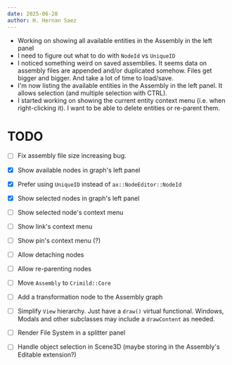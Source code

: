 ```yaml
---
date: 2025-06-28
author: H. Hernan Saez
---
```


- Working on showing all available entities in the Assembly in the left panel
- I need to figure out what to do with `NodeId` vs `UniqueID`
- I noticed something weird on saved assemblies. It seems data on assembly files are appended and/or duplicated somehow. Files get bigger and bigger. And take a lot of time to load/save.
- I'm now listing the available entities in the Assembly in the left panel. It allows selection (and multiple selection with CTRL).
- I started working on showing the current entity context menu (i.e. when right-clicking it). I want to be able to delete entities or re-parent them. 

# TODO
- [ ] Fix assembly file size increasing bug.
- [x] Show available nodes in graph's left panel
- [x] Prefer using `UniqueID` instead of `ax::NodeEditor::NodeId`
- [x] Show selected nodes in graph's left panel
- [ ] Show selected node's context menu
- [ ] Show link's context menu
- [ ] Show pin's context menu (?)
- [ ] Allow detaching nodes
- [ ] Allow re-parenting nodes
- [ ] Move `Assembly` to `Crimild::Core`
- [ ] Add a transformation node to the Assembly graph
- [ ] Simplify `View` hierarchy. Just have a `draw()` virtual functional. Windows, Modals and other subclasses may include a `drawContent` as needed.
- [ ] Render File System in a splitter panel
- [ ] Handle object selection in Scene3D (maybe storing in the Assembly's Editable extension?)

